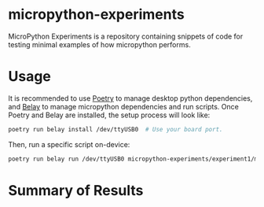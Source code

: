 # micropython-experiments

MicroPython Experiments is a repository containing snippets of code for
testing minimal examples of how micropython performs.

# Usage

It is recommended to use [Poetry](https://python-poetry.org) to manage
desktop python dependencies, and
[Belay](https://github.com/BrianPugh/belay) to manage micropython
dependencies and run scripts. Once Poetry and Belay are installed, the
setup process will look like:

``` bash
poetry run belay install /dev/ttyUSB0  # Use your board port.
```

Then, run a specific script on-device:

``` bash
poetry run belay run /dev/ttyUSB0 micropython-experiments/experiment1/main.py
```

# Summary of Results
